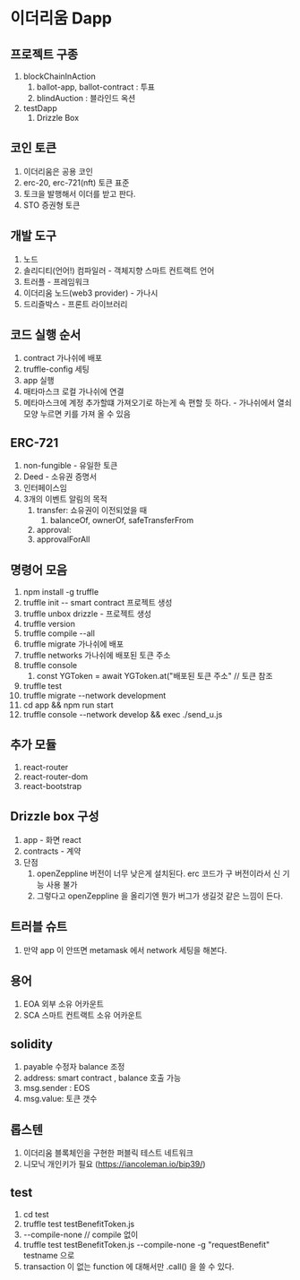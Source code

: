# 이더리움 Dapp

## 프로젝트 구종 
1. blockChainInAction
   1. ballot-app, ballot-contract : 투표 
   2. blindAuction : 블라인드 옥션
2. testDapp 
   1. Drizzle Box

## 코인 토큰 
1. 이더리움은 공용 코인 
2. erc-20, erc-721(nft) 토큰 표준 
3. 토크을 발행해서 이더를 받고 판다. 
4. STO 증권형 토큰

## 개발 도구 
1. 노드
2. 솔리디티(언어!) 컴파일러 - 객체지향 스마트 컨트랙트 언어
3. 트러플 - 프레임워크
4. 이더리움 노드(web3 provider) - 가나시 
5. 드리즐박스 - 프론트 라이브러리 

## 코드 실행 순서
1. contract 가나쉬에 배포 
2. truffle-config 세팅 
3. app 실행 
4. 매타마스크 로컬 가나쉬에 연결 
5. 메타마스크에 계정 추가할떄 가져오기로 하는게 속 편할 듯 하다. - 가나쉬에서 열쇠모양 누르면 키를 가져 올 수 있음 

## ERC-721 
1. non-fungible - 유일한 토큰 
2. Deed - 소유권 증명서 
3. 인터페이스임 
4. 3개의 이벤트 알림의 목적 
   1. transfer: 쇼유권이 이전되었을 때
      1. balanceOf, ownerOf, safeTransferFrom 
   2. approval: 
   3. approvalForAll

## 명령어 모음 
1. npm install -g truffle
2. truffle init -- smart contract 프로젝트 생성 
3. truffle unbox drizzle - 프로젝트 생성 
4. truffle version
5. truffle compile --all
6. truffle migrate 가나쉬에 배포 
7. truffle networks 가나쉬에 배포된 토큰 주소 
8. truffle console 
   1. const YGToken = await YGToken.at("배포된 토큰 주소" // 토큰 참조 
9. truffle test
10. truffle migrate --network development
11. cd app && npm run start
12. truffle console --network develop && exec ./send_u.js 


## 추가 모듈 
1. react-router
2. react-router-dom
3. react-bootstrap

## Drizzle box 구성 
1. app - 화면 react  
2. contracts - 계약 
3. 단점 
   1. openZeppline 버전이 너무 낮은게 설치된다. erc 코드가 구 버전이라서 신 기능 사용 불가 
   2. 그렇다고 openZeppline 을 올리기엔 뭔가 버그가 생길것 같은 느낌이 든다. 

## 트러블 슈트 
1. 만약 app 이 안뜨면 metamask 에서 network 세팅을 해본다. 

## 용어 
1. EOA 외부 소유 어카운트
2. SCA 스마트 컨트랙트 소유 어카운트

## solidity
1. payable 수정자 balance 조정 
2. address:  smart contract , balance 호출 가능 
3. msg.sender : EOS 
4. msg.value: 토큰 갯수 

## 롭스텐
1. 이더리움 블록체인을 구현한 퍼블릭 테스트 네트워크 
2. 니모닉 개인키가 필요  (https://iancoleman.io/bip39/)

## test
1. cd test
2. truffle test testBenefitToken.js 
3. --compile-none // compile 없이 
4. truffle test testBenefitToken.js --compile-none -g "requestBenefit" testname 으로 
5. transaction 이 없는 function 에 대해서만 .call() 을 쓸 수 있다. 







